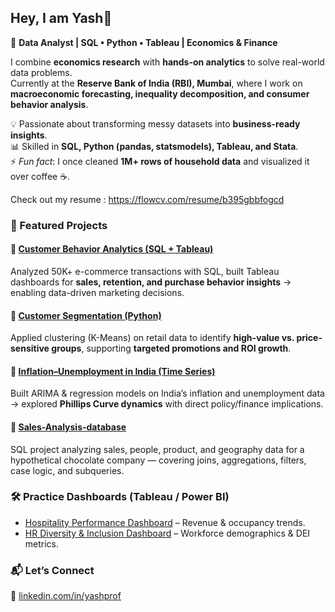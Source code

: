 ## Hey, I am Yash👋

🎯 **Data Analyst | SQL • Python • Tableau | Economics & Finance**  

I combine **economics research** with **hands-on analytics** to solve real-world data problems.  
Currently at the **Reserve Bank of India (RBI), Mumbai**, where I work on **macroeconomic forecasting, inequality decomposition, and consumer behavior analysis**.  

💡 Passionate about transforming messy datasets into **business-ready insights**.  
📊 Skilled in **SQL, Python (pandas, statsmodels), Tableau, and Stata**.  
⚡ *Fun fact*: I once cleaned **1M+ rows of household data** and visualized it over coffee ☕.  

Check out my resume : https://flowcv.com/resume/b395gbbfogcd

### 📂 Featured Projects  

#### 🔹 [Customer Behavior Analytics (SQL + Tableau)](https://github.com/yash21-git/customer-Analytics-using-SQL)  
Analyzed 50K+ e-commerce transactions with SQL, built Tableau dashboards for **sales, retention, and purchase behavior insights** → enabling data-driven marketing decisions.  

#### 🔹 [Customer Segmentation (Python)](https://github.com/yash21-git/customer-segmentation-project)  
Applied clustering (K-Means) on retail data to identify **high-value vs. price-sensitive groups**, supporting **targeted promotions and ROI growth**.  

#### 🔹 [Inflation–Unemployment in India (Time Series)](https://github.com/yash21-git/inflation-unemployment-India)  
Built ARIMA & regression models on India’s inflation and unemployment data → explored **Phillips Curve dynamics** with direct policy/finance implications.  

#### 🔹 [Sales-Analysis-database](https://github.com/yash21-git/Sales-Analysis-Database)  
SQL project analyzing sales, people, product, and geography data for a hypothetical chocolate company — covering joins, aggregations, filters, case logic, and subqueries.

### 🛠 Practice Dashboards (Tableau / Power BI)  
- [Hospitality Performance Dashboard](https://github.com/yash21-git/Hospitality-Performance-power-BI-dashboard) – Revenue & occupancy trends.  
- [HR Diversity & Inclusion Dashboard](https://github.com/yash21-git/Diversity-Inclusion-HR-dashboard) – Workforce demographics & DEI metrics.  

### 📬 Let’s Connect  
🔗 [linkedin.com/in/yashprof](https://linkedin.com/in/yashprof)  


